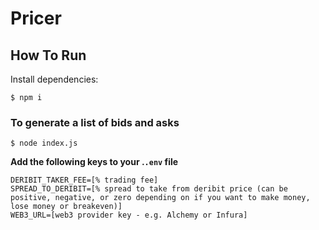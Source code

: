 # Pricer

## How To Run

Install dependencies:
```
$ npm i
```

### To generate a list of bids and asks

```
$ node index.js
```

**Add the following keys to your .`.env` file**

```
DERIBIT_TAKER_FEE=[% trading fee]
SPREAD_TO_DERIBIT=[% spread to take from deribit price (can be positive, negative, or zero depending on if you want to make money, lose money or breakeven)]
WEB3_URL=[web3 provider key - e.g. Alchemy or Infura]
```
